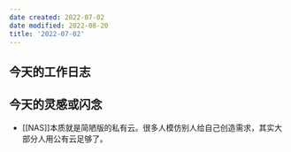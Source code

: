 ```yaml
---
date created: 2022-07-02
date modified: 2022-08-20
title: '2022-07-02'
---
```


## 今天的工作日志

## 今天的灵感或闪念

- [[NAS]]本质就是简陋版的私有云。很多人模仿别人给自己创造需求，其实大部分人用公有云足够了。
